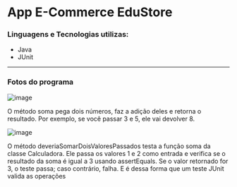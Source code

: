 # App E-Commerce EduStore

### Linguagens e Tecnologias utilizas:
* Java
* JUnit

<hr>

### Fotos do programa
![image](https://github.com/user-attachments/assets/a1485488-54bb-4394-9361-fcb684b174c3)

O método soma pega dois números, faz a adição deles e retorna o resultado. Por exemplo, se você passar 3 e 5, ele vai devolver 8.

![image](https://github.com/user-attachments/assets/2325523d-a871-40cf-9a3c-f110e7307f1a)

O método deveriaSomarDoisValoresPassados testa a função soma da classe Calculadora. Ele passa os valores 1 e 2 como entrada e verifica se o resultado da soma é igual a 3 usando assertEquals. Se o valor retornado for 3, o teste passa; caso contrário, falha.
E é dessa forma que um teste JUnit valida as operações





